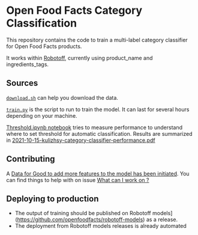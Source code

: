 # Open Food Facts Category Classification

This repository contains the code to train a multi-label category classifier for Open Food Facts products.

It works within [Robotoff](https://github.com/openfoodfacts/robotoff), currently using product_name and ingredients_tags.

## Sources

[`download.sh`](./download.sh) can help you download the data.

[`train.py`](./train.py) is the script to run to train the model. It can last for several hours depending on your machine.

[Threshold.ipynb notebook](./Threshold.ipynb) tries to measure performance 
to understand where to set threshold for automatic classification.
Results are summarized in [2021-10-15-kulizhsy-category-classifier-performance.pdf](./2021-10-15-kulizhsy-category-classifier-performance.pdf)

## Contributing


A [Data for Good to add more features to the model has been initiated](https://wiki.openfoodfacts.org/DataForGood-2022). You can find things to help with on issue [What can I work on ?](https://github.com/openfoodfacts/off-category-classification/issues/2)

## Deploying to production

- The output of training should be published on Robotoff models](https://github.com/openfoodfacts/robotoff-models) as a release.
- The deployment from Robotoff models releases is already automated
